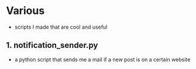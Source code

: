# Various


* scripts I made that are cool and useful 


## 1. notification_sender.py

* a python script that sends me a mail if a new post is on a certain website

